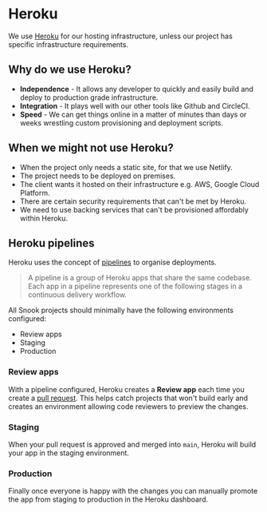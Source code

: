 # Heroku

We use [Heroku](https://heroku.com) for our hosting infrastructure, unless our project has specific infrastructure requirements.

## Why do we use Heroku?

- **Independence** - It allows any developer to quickly and easily build and deploy to production grade infrastructure.
- **Integration** - It plays well with our other tools like Github and CircleCI.
- **Speed** - We can get things online in a matter of minutes than days or weeks wrestling custom provisioning and deployment scripts.

## When we might not use Heroku?

- When the project only needs a static site, for that we use Netlify.
- The project needs to be deployed on premises.
- The client wants it hosted on their infrastructure e.g. AWS, Google Cloud Platform.
- There are certain security requirements that can't be met by Heroku.
- We need to use backing services that can't be provisioned affordably within Heroku.

## Heroku pipelines

Heroku uses the concept of [pipelines](https://devcenter.heroku.com/articles/pipelines) to organise deployments.

> A pipeline is a group of Heroku apps that share the same codebase. Each app in a pipeline represents one of the following stages in a continuous delivery workflow.

All Snook projects should minimally have the following environments configured:

- Review apps
- Staging
- Production

### Review apps

With a pipeline configured, Heroku creates a **Review app** each time you create a [pull request](pull-request.md). This helps catch projects that won't build early and creates an environment allowing code reviewers to preview the changes.

### Staging

When your pull request is approved and merged into `main`, Heroku will build your app in the staging environment.

### Production

Finally once everyone is happy with the changes you can manually promote the app from staging to production in the Heroku dashboard.

